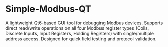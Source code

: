 # Simple-Modbus-QT
A lightweight Qt6-based GUI tool for debugging Modbus devices. Supports direct read/write operations on all four Modbus register types (Coils, Discrete Inputs, Input Registers, Holding Registers) with single/multiple address access. Designed for quick field testing and protocol validation.
